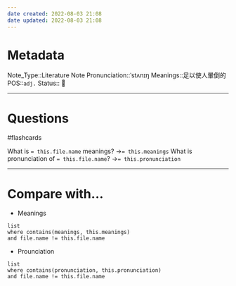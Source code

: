 ```yaml
---
date created: 2022-08-03 21:08
date updated: 2022-08-03 21:08
---
```


# Metadata

Note_Type::Literature Note
Pronunciation::ˈstʌnɪŋ
Meanings::足以使人暈倒的
POS::`adj.`
Status:: 👶

---

# Questions

#flashcards

What is `= this.file.name` meanings? ->`= this.meanings` <!--SR:!2022-08-19,12,270-->
What is pronunciation of `= this.file.name`? ->`= this.pronunciation` <!--SR:!2022-08-21,13,290-->

---

# Compare with...

- Meanings

```dataview
list
where contains(meanings, this.meanings)
and file.name != this.file.name
```

- Prounciation

```dataview
list
where contains(pronunciation, this.pronunciation)
and file.name != this.file.name
```
